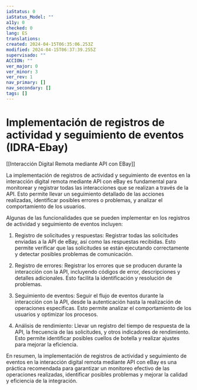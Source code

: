 ```yaml
---
iaStatus: 0
iaStatus_Model: ""
a11y: 0
checked: 0
lang: ES
translations: 
created: 2024-04-15T06:35:06.253Z
modified: 2024-04-15T06:37:39.255Z
supervisado: ""
ACCION: ""
ver_major: 0
ver_minor: 3
ver_rev: 1
nav_primary: []
nav_secondary: []
tags: []
---
```

# Implementación de registros de actividad y seguimiento de eventos (IDRA-Ebay)

[[Interacción Digital Remota mediante API con EBay]]

La implementación de registros de actividad y seguimiento de eventos en la interacción digital remota mediante API con eBay es fundamental para monitorear y registrar todas las interacciones que se realizan a través de la API. Esto permite llevar un seguimiento detallado de las acciones realizadas, identificar posibles errores o problemas, y analizar el comportamiento de los usuarios.

Algunas de las funcionalidades que se pueden implementar en los registros de actividad y seguimiento de eventos incluyen:

1. Registro de solicitudes y respuestas: Registrar todas las solicitudes enviadas a la API de eBay, así como las respuestas recibidas. Esto permite verificar que las solicitudes se están ejecutando correctamente y detectar posibles problemas de comunicación.

2. Registro de errores: Registrar los errores que se producen durante la interacción con la API, incluyendo códigos de error, descripciones y detalles adicionales. Esto facilita la identificación y resolución de problemas.

3. Seguimiento de eventos: Seguir el flujo de eventos durante la interacción con la API, desde la autenticación hasta la realización de operaciones específicas. Esto permite analizar el comportamiento de los usuarios y optimizar los procesos.

4. Análisis de rendimiento: Llevar un registro del tiempo de respuesta de la API, la frecuencia de las solicitudes, y otros indicadores de rendimiento. Esto permite identificar posibles cuellos de botella y realizar ajustes para mejorar la eficiencia.

En resumen, la implementación de registros de actividad y seguimiento de eventos en la interacción digital remota mediante API con eBay es una práctica recomendada para garantizar un monitoreo efectivo de las operaciones realizadas, identificar posibles problemas y mejorar la calidad y eficiencia de la integración.
